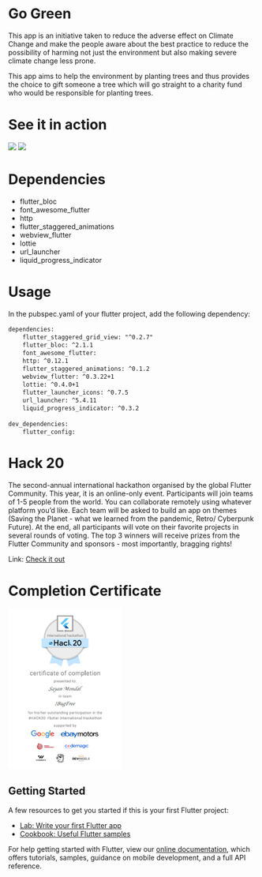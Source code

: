 # Go Green

This app is an initiative taken to reduce the adverse effect on Climate Change and make the people aware about the best practice to reduce the possibility of harming not just the environment but also making severe climate change less prone.

This app aims to help the environment by planting trees and thus provides the choice to gift someone a tree which will go straight to a charity fund who would be responsible for planting trees.

# See it in action

<img src="https://raw.githubusercontent.com/S-ayanide/Go-Green/master/assets/sample/rec1.gif" width="230" />
<img src="https://raw.githubusercontent.com/S-ayanide/Go-Green/master/assets/sample/rec2.gif" width="230" />

# Dependencies

-   flutter_bloc
-   font_awesome_flutter
-   http
-   flutter_staggered_animations
-   webview_flutter
-   lottie
-   url_launcher
-   liquid_progress_indicator

# Usage

In the pubspec.yaml of your flutter project, add the following dependency:

```
dependencies:
    flutter_staggered_grid_view: "^0.2.7"
    flutter_bloc: ^2.1.1
    font_awesome_flutter:
    http: ^0.12.1
    flutter_staggered_animations: ^0.1.2
    webview_flutter: ^0.3.22+1
    lottie: ^0.4.0+1
    flutter_launcher_icons: ^0.7.5
    url_launcher: ^5.4.11
    liquid_progress_indicator: ^0.3.2

dev_dependencies:
    flutter_config:
```

# Hack 20

The second-annual international hackathon organised by the global Flutter Community. This year, it is an online-only event. Participants will join teams of 1-5 people from the world. You can collaborate remotely using whatever platform you’d like. Each team will be asked to build an app on themes (Saving the Planet - what we learned from the pandemic, Retro/ Cyberpunk Future). At the end, all participants will vote on their favorite projects in several rounds of voting. The top 3 winners will receive prizes from the Flutter Community and sponsors - most importantly, bragging rights!

Link: [Check it out](https://flutterhackathon.com/)

# Completion Certificate

<img src="https://raw.githubusercontent.com/S-ayanide/Go-Green/master/assets/sample/Hack20.PNG" width="230" />

## Getting Started

A few resources to get you started if this is your first Flutter project:

-   [Lab: Write your first Flutter app](https://flutter.dev/docs/get-started/codelab)
-   [Cookbook: Useful Flutter samples](https://flutter.dev/docs/cookbook)

For help getting started with Flutter, view our
[online documentation](https://flutter.dev/docs), which offers tutorials,
samples, guidance on mobile development, and a full API reference.
